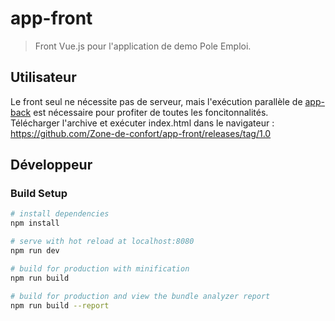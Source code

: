 # app-front

> Front Vue.js pour l'application de demo Pole Emploi.

## Utilisateur

Le front seul ne nécessite pas de serveur, mais l'exécution parallèle de [app-back](https://github.com/Zone-de-confort/app-back) est nécessaire pour profiter de toutes les foncitonnalités.  
Télécharger l'archive et exécuter index.html dans le navigateur : https://github.com/Zone-de-confort/app-front/releases/tag/1.0

## Développeur

### Build Setup

``` bash
# install dependencies
npm install

# serve with hot reload at localhost:8080
npm run dev

# build for production with minification
npm run build

# build for production and view the bundle analyzer report
npm run build --report
```

